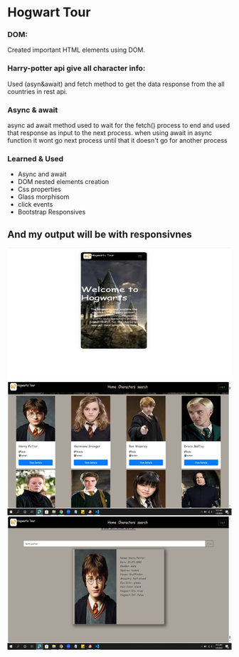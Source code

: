 <h1>Hogwart Tour</h1>
<p>
  <h3>DOM: </h3>Created important HTML elements using DOM.
  <h3>Harry-potter api give all character info:</h3>Used (asyn&await) and fetch method to get the data response from the all countries in rest api.
<h3>Async & await</h3> <p>async ad await method used to wait for the fetch() process to end and used that response as input to the next process.
when using await in async function it wont go next process until that it doesn't go for another process</p>

<h3>Learned & Used</h3>
<ul>
    <li>Async and await </li>
    <li>DOM nested elements creation</li>
    <li>Css properties</li>
    <li>Glass morphisom</li>
    <li>click events</li>
    <li>Bootstrap Responsives</li>
  </ul>
<h2>And my output will be with responsivnes</h2>
<img src="img_1.jpeg" alt="result1" height="300" width="550">
<img src="img_3.jpeg" alt="result2" height="300" width="550">
<img src="img_4.jpeg" alt="result2" height="300" width="550">

